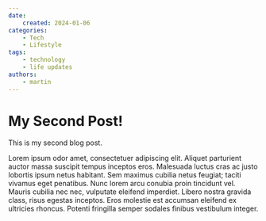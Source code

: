 ```yaml
---
date:
    created: 2024-01-06
categories:
    - Tech
    - Lifestyle
tags:
    - technology
    - life updates
authors:
    - martin
---
```


# My Second Post!

This is my second blog post.

<!-- more -->

Lorem ipsum odor amet, consectetuer adipiscing elit. Aliquet parturient auctor massa suscipit tempus inceptos eros. Malesuada luctus cras ac justo lobortis ipsum netus habitant. Sem maximus cubilia netus feugiat; taciti vivamus eget penatibus. Nunc lorem arcu conubia proin tincidunt vel. Mauris cubilia nec nec, vulputate eleifend imperdiet. Libero nostra gravida class, risus egestas inceptos. Eros molestie est accumsan eleifend ex ultricies rhoncus. Potenti fringilla semper sodales finibus vestibulum integer.